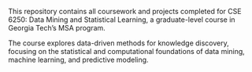 This repository contains all coursework and projects completed for CSE 6250: Data Mining and Statistical Learning, a graduate-level course in Georgia Tech’s MSA program.

The course explores data-driven methods for knowledge discovery, focusing on the statistical and computational foundations of data mining, machine learning, and predictive modeling.
